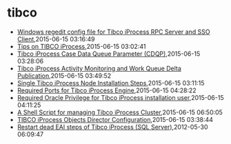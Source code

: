 # tibco
* [Windows regedit config file for Tibco iProcess RPC Server and SSO Client](/2015/2015-06-15-windows-regedit-config-file-for-tibco-iprocess-rpc-server-and-sso-client),2015-06-15 03:16:49
* [Tips on TIBCO iProcess](/2015/2015-06-15-tips-on-tibco-iprocess),2015-06-15 03:02:41
* [Tibco iProcess Case Data Queue Parameter (CDQP)](/2015/2015-06-15-tibco-iprocess-case-data-queue-parameter-cdqp),2015-06-15 03:28:06
* [Tibco iProcess Activity Monitoring and Work Queue Delta Publication](/2015/2015-06-15-tibco-iprocess-activity-monitoring-and-work-queue-delta-publication),2015-06-15 03:49:52
* [Single Tibco iProcess Node Installation Steps](/2015/2015-06-15-single-tibco-iprocess-node-installation-steps),2015-06-15 03:11:15
* [Required Ports for Tibco iProcess Engine](/2015/2015-06-15-required-ports-for-tibco-iprocess-engine),2015-06-15 04:28:22
* [Required Oracle Privilege for Tibco iProcess installation user](/2015/2015-06-15-required-oracle-privilege-for-tibco-iprocess-installation-user),2015-06-15 04:11:25
* [A Shell Script for managing Tibco iProcess Cluster](/2015/2015-06-15-a-shell-script-for-managing-tibco-iprocess-cluster),2015-06-15 06:50:05
* [TIBCO iProcess Objects Director Configuration](/2015/2015-06-15-851),2015-06-15 03:38:44
* [Restart dead EAI steps of Tibco iProcess (SQL Server)](/2012/2012-05-30-restart-dead-eai-steps-of-tibco-iprocess-sql-server),2012-05-30 06:09:47
